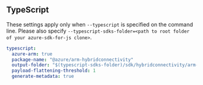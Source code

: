 ## TypeScript

These settings apply only when `--typescript` is specified on the command line.
Please also specify `--typescript-sdks-folder=<path to root folder of your azure-sdk-for-js clone>`.

``` yaml $(typescript)
typescript:
  azure-arm: true
  package-name: "@azure/arm-hybridconnectivity"
  output-folder: "$(typescript-sdks-folder)/sdk/hybridconnectivity/arm-hybridconnectivity"
  payload-flattening-threshold: 1
  generate-metadata: true
```
